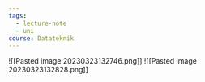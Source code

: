 ```yaml
---
tags:
  - lecture-note
  - uni
course: Datateknik
---
```

![[Pasted image 20230323132746.png]]
![[Pasted image 20230323132828.png]]
